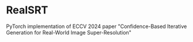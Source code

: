 # RealSRT
PyTorch implementation of ECCV 2024 paper "Confidence-Based Iterative Generation for Real-World Image Super-Resolution"
